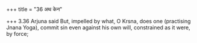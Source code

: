 +++
title = "36 अथ केन"

+++
3.36 Arjuna said But, impelled by what, O Krsna, does one (practising
Jnana Yoga), commit sin even against his own will, constrained as it
were, by force;
